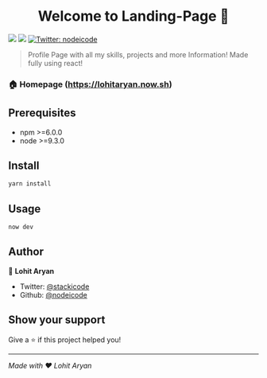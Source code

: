 <h1 align="center">Welcome to Landing-Page 👋</h1>
<p>
  <img src="https://img.shields.io/badge/version-2.0.0-blue.svg?cacheSeconds=2592000" />
  <img src="https://img.shields.io/badge/node-%3E%3D9.3.0-blue.svg" />
  <a href="https://twitter.com/nodeicode">
    <img alt="Twitter: nodeicode" src="https://img.shields.io/twitter/follow/nodeicode.svg?style=social" target="_blank" />
  </a>
</p>

> Profile Page with all my skills, projects and more Information! Made fully using react!

### 🏠 Homepage (https://lohitaryan.now.sh)

## Prerequisites

- npm >=6.0.0
- node >=9.3.0

## Install

```sh
yarn install
```

## Usage

```sh
now dev
```

## Author

👤 **Lohit Aryan**

* Twitter: [@stackicode](https://twitter.com/nodeicode)
* Github: [@nodeicode](https://github.com/nodeicode)

## Show your support

Give a ⭐️ if this project helped you!

***
_Made with ❤️ Lohit Aryan_
